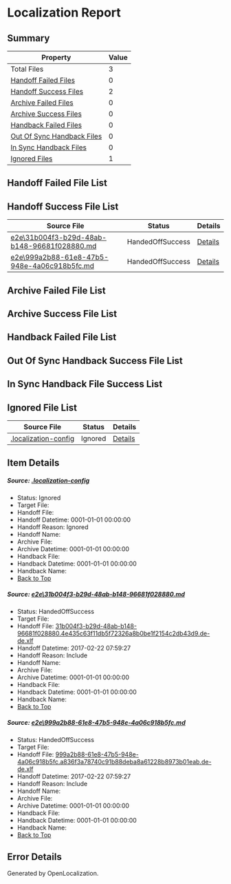 # <a name='report-top'></a> Localization Report

## Summary
 Property | Value 
 -------- | ----- 
 Total Files | 3
[ Handoff Failed Files ](#handoff-failed-list)| 0
[ Handoff Success Files ](#handoff-success-list)| 2
[ Archive Failed Files ](#archive-failed-list)| 0
[ Archive Success Files ](#archive-success-list)| 0
[ Handback Failed Files ](#handback-failed-list)| 0
[ Out Of Sync Handback Files ](#outofsync-handback-success-list)| 0
[ In Sync Handback Files ](#insync-handback-success-list)| 0
[ Ignored Files ](#ignored-list)| 1

## <a name='handoff-failed-list'></a> Handoff Failed File List

## <a name='handoff-success-list'></a> Handoff Success File List
 Source File | Status | Details 
 ----------- | ------ | ------- 
 [e2e\31b004f3-b29d-48ab-b148-96681f028880.md](https://github.com/OpenLocalizationTestOrg/ol-test4/blob/5160d3fd1a5002599e919c5257304e7d74fb84d2/e2e/31b004f3-b29d-48ab-b148-96681f028880.md) | HandedOffSuccess | [Details](#5749deb0c1826a22b8b74649d07fbd75cdad6dce1)
 [e2e\999a2b88-61e8-47b5-948e-4a06c918b5fc.md](https://github.com/OpenLocalizationTestOrg/ol-test4/blob/5160d3fd1a5002599e919c5257304e7d74fb84d2/e2e/999a2b88-61e8-47b5-948e-4a06c918b5fc.md) | HandedOffSuccess | [Details](#49865e9a8bfac0b39e5282927a2e430d341ac12b2)

## <a name='archive-failed-list'></a> Archive Failed File List

## <a name='archive-success-list'></a> Archive Success File List

## <a name='handback-failed-list'></a> Handback Failed File List

## <a name='outofsync-handback-success-list'></a> Out Of Sync Handback Success File List

## <a name='insync-handback-success-list'></a> In Sync Handback File Success List

## <a name='ignored-list'></a> Ignored File List
 Source File | Status | Details 
 ----------- | ------ | ------- 
 [.localization-config](https://github.com/OpenLocalizationTestOrg/ol-test4/blob/5160d3fd1a5002599e919c5257304e7d74fb84d2/.localization-config) | Ignored | [Details](#cb0632cf59c1387fc1742bfb9fa3c47f87e2e5c90)

## Item Details
##### <a name='cb0632cf59c1387fc1742bfb9fa3c47f87e2e5c90'></a> Source: [.localization-config](https://github.com/OpenLocalizationTestOrg/ol-test4/blob/5160d3fd1a5002599e919c5257304e7d74fb84d2/.localization-config)
* Status: Ignored
* Target File: 
* Handoff File: 
* Handoff Datetime: 0001-01-01 00:00:00
* Handoff Reason: Ignored
* Handoff Name: 
* Archive File: 
* Archive Datetime: 0001-01-01 00:00:00
* Handback File: 
* Handback Datetime: 0001-01-01 00:00:00
* Handback Name: 
* [Back to Top](#report-top)

##### <a name='5749deb0c1826a22b8b74649d07fbd75cdad6dce1'></a> Source: [e2e\31b004f3-b29d-48ab-b148-96681f028880.md](https://github.com/OpenLocalizationTestOrg/ol-test4/blob/5160d3fd1a5002599e919c5257304e7d74fb84d2/e2e/31b004f3-b29d-48ab-b148-96681f028880.md)
* Status: HandedOffSuccess
* Target File: 
* Handoff File: [31b004f3-b29d-48ab-b148-96681f028880.4e435c63f11db5f72326a8b0be1f2154c2db43d9.de-de.xlf](https://github.com/OpenLocalizationTestOrg/ol-test4-handoff/blob/12aead7078c9b2fdb552d1f1712a4725d825ed5e/ol-handoff/OpenLocalizationTestOrg/ol-test4-dede/xinjiang/ht/31b004f3-b29d-48ab-b148-96681f028880.4e435c63f11db5f72326a8b0be1f2154c2db43d9.de-de.xlf)
* Handoff Datetime: 2017-02-22 07:59:27
* Handoff Reason: Include
* Handoff Name: 
* Archive File: 
* Archive Datetime: 0001-01-01 00:00:00
* Handback File: 
* Handback Datetime: 0001-01-01 00:00:00
* Handback Name: 
* [Back to Top](#report-top)

##### <a name='49865e9a8bfac0b39e5282927a2e430d341ac12b2'></a> Source: [e2e\999a2b88-61e8-47b5-948e-4a06c918b5fc.md](https://github.com/OpenLocalizationTestOrg/ol-test4/blob/5160d3fd1a5002599e919c5257304e7d74fb84d2/e2e/999a2b88-61e8-47b5-948e-4a06c918b5fc.md)
* Status: HandedOffSuccess
* Target File: 
* Handoff File: [999a2b88-61e8-47b5-948e-4a06c918b5fc.a836f3a78740c91b88deba8a61228b8973b01eab.de-de.xlf](https://github.com/OpenLocalizationTestOrg/ol-test4-handoff/blob/12aead7078c9b2fdb552d1f1712a4725d825ed5e/ol-handoff/OpenLocalizationTestOrg/ol-test4-dede/xinjiang/ht/999a2b88-61e8-47b5-948e-4a06c918b5fc.a836f3a78740c91b88deba8a61228b8973b01eab.de-de.xlf)
* Handoff Datetime: 2017-02-22 07:59:27
* Handoff Reason: Include
* Handoff Name: 
* Archive File: 
* Archive Datetime: 0001-01-01 00:00:00
* Handback File: 
* Handback Datetime: 0001-01-01 00:00:00
* Handback Name: 
* [Back to Top](#report-top)


## Error Details

Generated by OpenLocalization.
